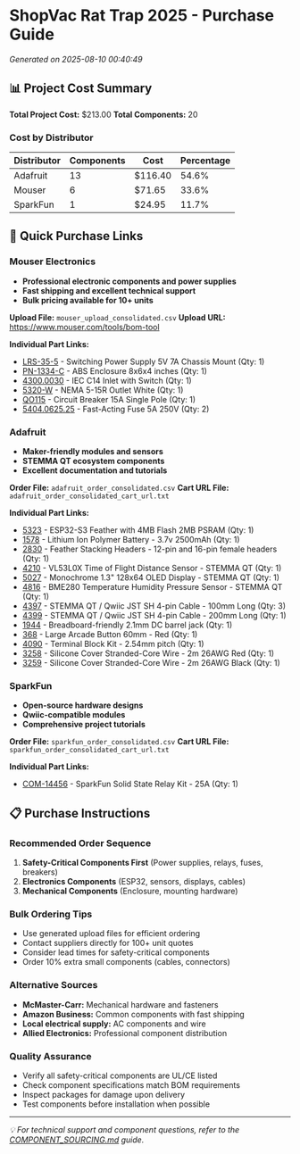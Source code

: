 # ShopVac Rat Trap 2025 - Purchase Guide

*Generated on 2025-08-10 00:40:49*

## 📊 Project Cost Summary

**Total Project Cost:** $213.00
**Total Components:** 20

### Cost by Distributor

| Distributor | Components | Cost | Percentage |
|-------------|------------|------|------------|
| Adafruit | 13 | $116.40 | 54.6% |
| Mouser | 6 | $71.65 | 33.6% |
| SparkFun | 1 | $24.95 | 11.7% |

## 🛒 Quick Purchase Links

### Mouser Electronics
- **Professional electronic components and power supplies**
- **Fast shipping and excellent technical support**
- **Bulk pricing available for 10+ units**

**Upload File:** `mouser_upload_consolidated.csv`
**Upload URL:** https://www.mouser.com/tools/bom-tool

**Individual Part Links:**
- [LRS-35-5](https://www.mouser.com/ProductDetail/709-LRS35-5) - Switching Power Supply 5V 7A Chassis Mount (Qty: 1)
- [PN-1334-C](https://www.mouser.com/ProductDetail/563-PN-1334-C) - ABS Enclosure 8x6x4 inches (Qty: 1)
- [4300.0030](https://www.mouser.com/ProductDetail/693-4300.0030) - IEC C14 Inlet with Switch (Qty: 1)
- [5320-W](https://www.mouser.com/ProductDetail/546-5320-W) - NEMA 5-15R Outlet White (Qty: 1)
- [QO115](https://www.mouser.com/ProductDetail/QO115) - Circuit Breaker 15A Single Pole (Qty: 1)
- [5404.0625.25](https://www.mouser.com/ProductDetail/576-5404.0625.25) - Fast-Acting Fuse 5A 250V (Qty: 2)

### Adafruit
- **Maker-friendly modules and sensors**
- **STEMMA QT ecosystem components**
- **Excellent documentation and tutorials**

**Order File:** `adafruit_order_consolidated.csv`
**Cart URL File:** `adafruit_order_consolidated_cart_url.txt`

**Individual Part Links:**
- [5323](https://www.adafruit.com/product/5323) - ESP32-S3 Feather with 4MB Flash 2MB PSRAM (Qty: 1)
- [1578](https://www.adafruit.com/product/1578) - Lithium Ion Polymer Battery - 3.7v 2500mAh (Qty: 1)
- [2830](https://www.adafruit.com/product/2830) - Feather Stacking Headers - 12-pin and 16-pin female headers (Qty: 1)
- [4210](https://www.adafruit.com/product/4210) - VL53L0X Time of Flight Distance Sensor - STEMMA QT (Qty: 1)
- [5027](https://www.adafruit.com/product/5027) - Monochrome 1.3" 128x64 OLED Display - STEMMA QT (Qty: 1)
- [4816](https://www.adafruit.com/product/4816) - BME280 Temperature Humidity Pressure Sensor - STEMMA QT (Qty: 1)
- [4397](https://www.adafruit.com/product/4397) - STEMMA QT / Qwiic JST SH 4-pin Cable - 100mm Long (Qty: 3)
- [4399](https://www.adafruit.com/product/4399) - STEMMA QT / Qwiic JST SH 4-pin Cable - 200mm Long (Qty: 1)
- [1944](https://www.adafruit.com/product/1944) - Breadboard-friendly 2.1mm DC barrel jack (Qty: 1)
- [368](https://www.adafruit.com/product/368) - Large Arcade Button 60mm - Red (Qty: 1)
- [4090](https://www.adafruit.com/product/4090) - Terminal Block Kit - 2.54mm pitch (Qty: 1)
- [3258](https://www.adafruit.com/product/3258) - Silicone Cover Stranded-Core Wire - 2m 26AWG Red (Qty: 1)
- [3259](https://www.adafruit.com/product/3259) - Silicone Cover Stranded-Core Wire - 2m 26AWG Black (Qty: 1)

### SparkFun
- **Open-source hardware designs**
- **Qwiic-compatible modules**
- **Comprehensive project tutorials**

**Order File:** `sparkfun_order_consolidated.csv`
**Cart URL File:** `sparkfun_order_consolidated_cart_url.txt`

**Individual Part Links:**
- [COM-14456](https://www.sparkfun.com/products/14456) - SparkFun Solid State Relay Kit - 25A (Qty: 1)

## 📋 Purchase Instructions

### Recommended Order Sequence
1. **Safety-Critical Components First** (Power supplies, relays, fuses, breakers)
2. **Electronics Components** (ESP32, sensors, displays, cables)
3. **Mechanical Components** (Enclosure, mounting hardware)

### Bulk Ordering Tips
- Use generated upload files for efficient ordering
- Contact suppliers directly for 100+ unit quotes
- Consider lead times for safety-critical components
- Order 10% extra small components (cables, connectors)

### Alternative Sources
- **McMaster-Carr:** Mechanical hardware and fasteners
- **Amazon Business:** Common components with fast shipping
- **Local electrical supply:** AC components and wire
- **Allied Electronics:** Professional component distribution

### Quality Assurance
- Verify all safety-critical components are UL/CE listed
- Check component specifications match BOM requirements
- Inspect packages for damage upon delivery
- Test components before installation when possible

---

*💡 For technical support and component questions, refer to the [COMPONENT_SOURCING.md](COMPONENT_SOURCING.md) guide.*
